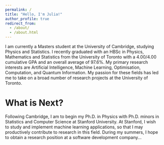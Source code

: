 ```yaml
---
permalink: /
title: "Hello, I'm Julia!"
author_profile: true
redirect_from: 
  - /about/
  - /about.html
---
```


I am currently a Masters student at the University of Cambridge, studying Physics and Statistics. I recently graduated with an HBSc in Physics, Mathematics and Statistics from the University of Toronto with a 4.00/4.00 cumulative GPA and an overall average of 97.6%. My primary research interests are Artificial Intelligence, Machine Learning, Optimisation, Computation, and Quantum Information. My passion for these fields has led me to take on a broad number of research projects at the University of Toronto. 

What is Next? 
======
Following Cambridge, I am to begin my Ph.D. in Physics with Ph.D. minors in Statistics and Computer Science at Stanford University. At Stanford, I wish to study and implement machine learning applications, so that I may productively contribute to research in this field. During my summers, I hope to obtain a research position at a software development company... 
